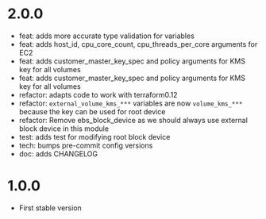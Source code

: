 2.0.0
=======

* feat: adds more accurate type validation for variables
* feat: adds host_id, cpu_core_count, cpu_threads_per_core arguments for EC2
* feat: adds customer_master_key_spec and policy arguments for KMS key for all volumes
* feat: adds customer_master_key_spec and policy arguments for KMS key for all volumes
* refactor: adapts code to work with terraform0.12
* refactor: `external_volume_kms_***` variables are now `volume_kms_***` because the key can be used for root device
* refactor: Remove ebs_block_device as we should always use external block device in this module
* test: adds test for modifying root block device
* tech: bumps pre-commit config versions
* doc: adds CHANGELOG

1.0.0
=======

* First stable version